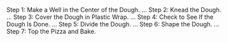 Step 1: Make a Well in the Center of the Dough. ...
Step 2: Knead the Dough. ...
Step 3: Cover the Dough in Plastic Wrap. ...
Step 4: Check to See If the Dough Is Done. ...
Step 5: Divide the Dough. ...
Step 6: Shape the Dough. ...
Step 7: Top the Pizza and Bake.